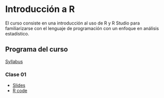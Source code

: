 # Introducción a R
El curso consiste en una introducción al uso de R y R Studio para familiarizarse con el lenguaje de programación con un enfoque en análisis estadístico.

## Programa del curso 

[Syllabus](https://github.com/AlvaroPLZ/Introduccion_a_R/blob/bc1fe7de2661d5c69b458991b150b98e49604ca5/Syllabus___Int_R_.pdf)

### Clase 01 
- [Slides](https://github.com/AlvaroPLZ/Introduccion_a_R/blob/3c3d069e0ec47db8f345db0310d2884e863e75bc/PPT/Lecture_01___R.pdf)
- [R code](https://github.com/AlvaroPLZ/Introduccion_a_R/blob/3e5f561a26bf381151892c8744657171fb1c3e6a/Script/L1_code.R)
